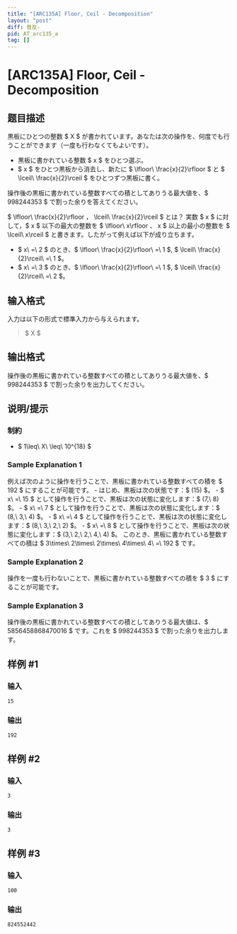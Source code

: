 ```yaml
---
title: "[ARC135A] Floor, Ceil - Decomposition"
layout: "post"
diff: 普及-
pid: AT_arc135_a
tag: []
---
```


# [ARC135A] Floor, Ceil - Decomposition

## 题目描述

[problemUrl]: https://atcoder.jp/contests/arc135/tasks/arc135_a

黒板にひとつの整数 $ X $ が書かれています。あなたは次の操作を、何度でも行うことができます（一度も行わなくてもよいです）。

- 黒板に書かれている整数 $ x $ をひとつ選ぶ。
- $ x $ をひとつ黒板から消去し、新たに $ \lfloor\ \frac{x}{2}\rfloor $ と $ \lceil\ \frac{x}{2}\rceil $ をひとつずつ黒板に書く。

操作後の黒板に書かれている整数すべての積としてありうる最大値を、$ 998244353 $ で割った余りを答えてください。

  $ \lfloor\ \frac{x}{2}\rfloor $，$ \lceil\ \frac{x}{2}\rceil $ とは？ 実数 $ x $ に対して，$ x $ 以下の最大の整数を $ \lfloor\ x\rfloor $、$ x $ 以上の最小の整数を $ \lceil\ x\rceil $ と書きます。したがって例えば以下が成り立ちます。

- $ x\ =\ 2 $ のとき、$ \lfloor\ \frac{x}{2}\rfloor\ =\ 1 $, $ \lceil\ \frac{x}{2}\rceil\ =\ 1 $。
- $ x\ =\ 3 $ のとき、$ \lfloor\ \frac{x}{2}\rfloor\ =\ 1 $, $ \lceil\ \frac{x}{2}\rceil\ =\ 2 $。

## 输入格式

入力は以下の形式で標準入力から与えられます。

> $ X $

## 输出格式

操作後の黒板に書かれている整数すべての積としてありうる最大値を、$ 998244353 $ で割った余りを出力してください。

## 说明/提示

### 制約

- $ 1\leq\ X\ \leq\ 10^{18} $

### Sample Explanation 1

例えば次のように操作を行うことで、黒板に書かれている整数すべての積を $ 192 $ にすることが可能です。 - はじめ、黒板は次の状態です：$ (15) $。 - $ x\ =\ 15 $ として操作を行うことで、黒板は次の状態に変化します：$ (7,\ 8) $。 - $ x\ =\ 7 $ として操作を行うことで、黒板は次の状態に変化します：$ (8,\ 3,\ 4) $。 - $ x\ =\ 4 $ として操作を行うことで、黒板は次の状態に変化します：$ (8,\ 3,\ 2,\ 2) $。 - $ x\ =\ 8 $ として操作を行うことで、黒板は次の状態に変化します：$ (3,\ 2,\ 2,\ 4,\ 4) $。 このとき、黒板に書かれている整数すべての積は $ 3\times\ 2\times\ 2\times\ 4\times\ 4\ =\ 192 $ です。

### Sample Explanation 2

操作を一度も行わないことで、黒板に書かれている整数すべての積を $ 3 $ にすることが可能です。

### Sample Explanation 3

操作後の黒板に書かれている整数すべての積としてありうる最大値は、$ 5856458868470016 $ です。これを $ 998244353 $ で割った余りを出力します。

## 样例 #1

### 输入

```
15
```

### 输出

```
192
```

## 样例 #2

### 输入

```
3
```

### 输出

```
3
```

## 样例 #3

### 输入

```
100
```

### 输出

```
824552442
```

